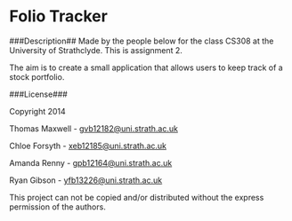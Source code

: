 Folio Tracker
=========

###Description##
Made by the people below for the class CS308 at the University of Strathclyde. This is assignment 2.

The aim is to create a small application that allows users to keep track of a stock portfolio.


###License###

Copyright 2014 


Thomas Maxwell		-	gvb12182@uni.strath.ac.uk

Chloe Forsyth		  - 	xeb12185@uni.strath.ac.uk

Amanda Renny		  - 	gpb12164@uni.strath.ac.uk

Ryan Gibson		  	-		yfb13226@uni.strath.ac.uk


This project can not be copied and/or distributed without the express permission of the authors.
